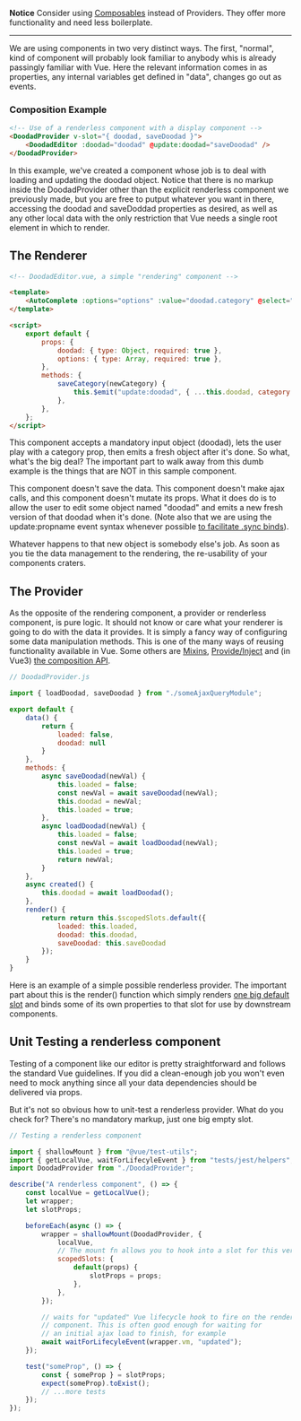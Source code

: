 **Notice** Consider using [Composables](composables.md) instead of Providers. They offer more functionality and need less boilerplate.

---

We are using components in two very distinct ways. The first, "normal", kind of component will
probably look familiar to anybody whis is already passingly familiar with Vue. Here the relevant
information comes in as properties, any internal variables get defined in "data", changes go out as
events.

### Composition Example

```html static
<!-- Use of a renderless component with a display component -->
<DoodadProvider v-slot="{ doodad, saveDoodad }">
    <DoodadEditor :doodad="doodad" @update:doodad="saveDoodad" />
</DoodadProvider>
```

In this example, we've created a component whose job is to deal with loading and updating the doodad
object. Notice that there is no markup inside the DoodadProvider other than the explicit renderless
component we previously made, but you are free to putput whatever you want in there, accessing the
doodad and saveDoddad properties as desired, as well as any other local data with the only
restriction that Vue needs a single root element in which to render.

## The Renderer

```html static
<!-- DoodadEditor.vue, a simple "rendering" component -->

<template>
    <AutoComplete :options="options" :value="doodad.category" @select="saveCategory" />
</template>

<script>
    export default {
        props: {
            doodad: { type: Object, required: true },
            options: { type: Array, required: true },
        },
        methods: {
            saveCategory(newCategory) {
                this.$emit("update:doodad", { ...this.doodad, category: newCategory });
            },
        },
    };
</script>
```

This component accepts a mandatory input object (doodad), lets the user play with a category prop,
then emits a fresh object after it's done. So what, what's the big deal? The important part to walk
away from this dumb example is the things that are NOT in this sample component.

This component doesn't save the data. This component doesn't make ajax calls, and this component
doesn't mutate its props. What it does do is to allow the user to edit some object named "doodad"
and emits a new fresh version of that doodad when it's done. (Note also that we are using the
update:propname event syntax whenever possible [to facilitate .sync
binds](https://vuejs.org/v2/guide/components-custom-events.html#sync-Modifier)).

Whatever happens to that new object is somebody else's job. As soon as you tie the data management
to the rendering, the re-usability of your components craters.

## The Provider

As the opposite of the rendering component, a provider or renderless component, is pure logic. It
should not know or care what your renderer is going to do with the data it provides. It is simply a
fancy way of configuring some data manipulation methods. This is one of the many ways of reusing
functionality available in Vue. Some others are [Mixins](https://vuejs.org/v2/guide/mixins.html),
[Provide/Inject](https://v3.vuejs.org/guide/component-provide-inject.html) and (in Vue3) [the
composition API](https://v3.vuejs.org/guide/composition-api-introduction.html).

```js static
// DoodadProvider.js

import { loadDoodad, saveDoodad } from "./someAjaxQueryModule";

export default {
    data() {
        return {
            loaded: false,
            doodad: null
        }
    },
    methods: {
        async saveDoodad(newVal) {
            this.loaded = false;
            const newVal = await saveDoodad(newVal);
            this.doodad = newVal;
            this.loaded = true;
        },
        async loadDoodad(newVal) {
            this.loaded = false;
            const newVal = await loadDoodad(newVal);
            this.loaded = true;
            return newVal;
        }
    },
    async created() {
        this.doodad = await loadDoodad();
    },
    render() {
        return return this.$scopedSlots.default({
            loaded: this.loaded,
            doodad: this.doodad,
            saveDoodad: this.saveDoodad
        });
    }
}
```

Here is an example of a simple possible renderless provider. The important part about this is the
render() function which simply renders [one big default
slot](https://vuejs.org/v2/guide/components-slots.html) and binds some of its own properties to that
slot for use by downstream components.

## Unit Testing a renderless component

Testing of a component like our editor is pretty straightforward and follows the standard Vue
guidelines. If you did a clean-enough job you won't even need to mock anything since all your data
dependencies should be delivered via props.

But it's not so obvious how to unit-test a renderless provider. What do you check for? There's no
mandatory markup, just one big empty slot.

```js static
// Testing a renderless component

import { shallowMount } from "@vue/test-utils";
import { getLocalVue, waitForLifecyleEvent } from "tests/jest/helpers";
import DoodadProvider from "./DoodadProvider";

describe("A renderless component", () => {
    const localVue = getLocalVue();
    let wrapper;
    let slotProps;

    beforeEach(async () => {
        wrapper = shallowMount(DoodadProvider, {
            localVue,
            // The mount fn allows you to hook into a slot for this very reason
            scopedSlots: {
                default(props) {
                    slotProps = props;
                },
            },
        });

        // waits for "updated" Vue lifecycle hook to fire on the renderless
        // component. This is often good enough for waiting for
        // an initial ajax load to finish, for example
        await waitForLifecyleEvent(wrapper.vm, "updated");
    });

    test("someProp", () => {
        const { someProp } = slotProps;
        expect(someProp).toExist();
        // ...more tests
    });
});
```
